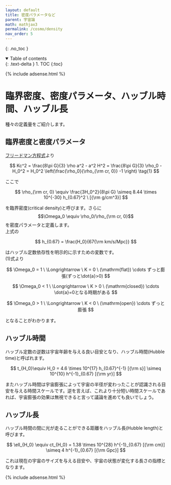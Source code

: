 ```yaml
---
layout: default
title: 密度パラメータなど
parent: 宇宙論
math: mathjax3
permalink: /cosmo/density
nav_order: 5
---
```


{: .no_toc }

<details open markdown="block">
  <summary>
    Table of contents
  </summary>
  {: .text-delta }
1. TOC
{:toc}
</details>

{% include adsense.html %}

# 臨界密度、密度パラメータ、ハッブル時間、ハッブル長

種々の定義量をご紹介します。

## 臨界密度と密度パラメータ

[フリードマン方程式](/cosmo/friedmann)より

$$
Kc^2 = \frac{8\pi G}{3} \rho a^2 - a^2 H^2 
= \frac{8\pi G}{3} \rho_0 - H_0^2 
= H_0^2 \left(\frac{\rho_0}{\rho_{\rm cr, 0}} -1 \right) \tag{1}
$$

ここで

$$
\rho_{\rm cr, 0} \equiv \frac{3H_0^2}{8\pi G} 
\simeq 8.44 \times 10^{-30} h_{0.67}^2 \ [{\rm g/cm^3}]
$$

を臨界密度(critical density)と呼びます。さらに$$\Omega_0 \equiv \rho_0/\rho_{\rm cr, 0}$$を密度パラメータと定義します。  
上式の

$$
h_{0.67} = \frac{H_0}{67{\rm km/s/Mpc}}
$$

はハッブル定数依存性を明示的に示すための変数です。  
(1)式より

$$
\Omega_0 = 1 \ \Longrightarrow \ K = 0 \ (\mathrm{flat}) \cdots
ずっと膨張(ずっと\dot{a}>0)
$$

$$
\Omega_0 < 1 \ \Longrightarrow \ K > 0 \ (\mathrm{closed}) \cdots 
\dot{a}=0となる時期がある
$$

$$
\Omega_0 > 1 \ \Longrightarrow \ K < 0 \ (\mathrm{open}) \cdots
ずっと膨張
$$

となることがわかります。

## ハッブル時間

ハッブル定数の逆数は宇宙年齢を与える良い目安となり、ハッブル時間(Hubble time)と呼ばれます。

$$
t_{H_0}\equiv
H_0 = 4.6 \times 10^{17} h_{0.67}^{-1} [{\rm s}] \simeq 10^{10} h^{-1}_{0.67} [{\rm yr}]
$$

またハッブル時間は宇宙膨張によって宇宙の半径が変わったことが認識される目安を与える時間スケールです。逆を言えば、これより十分短い時間スケールであれば、宇宙膨張の効果は無視できると言って議論を進めても良いでしょう。

## ハッブル長

ハッブル時間の間に光が走ることができる距離をハッブル長(Hubble length)と呼びます。

$$
\ell_{H_0} 
\equiv ct_{H_0} 
= 1.38 \times 10^{28} h^{-1}_{0.67} [{\rm cm}]
\simeq 4 h^{-1}_{0.67} [{\rm Gpc}]
$$

これは現在の宇宙のサイズを与える目安や、宇宙の状態が変化する長さの指標となります。

{% include adsense.html %}